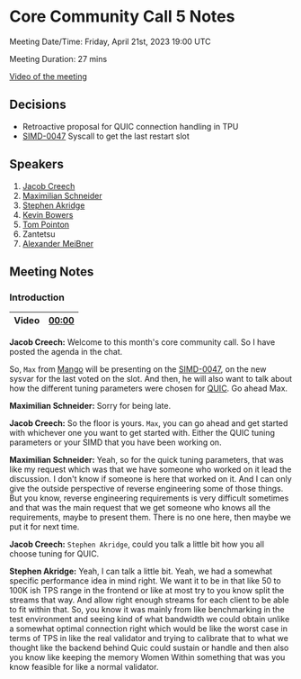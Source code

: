 # Core Community Call 5 Notes

Meeting Date/Time: Friday, April 21st, 2023 19:00 UTC

Meeting Duration: 27 mins

[Video of the meeting](https://www.youtube.com/watch?v=AEnkivbha0k)

## Decisions

- Retroactive proposal for QUIC connection handling in TPU
- [SIMD-0047](https://github.com/solana-foundation/solana-improvement-documents/pull/47) Syscall to get the last restart slot

## Speakers

1. [Jacob Creech](https://github.com/jacobcreech)
2. [Maximilian Schneider](https://github.com/mschneider)
3. [Stephen Akridge](https://twitter.com/stephenakridge)
4. [Kevin Bowers](https://www.linkedin.com/in/kevinjbowers)
5. [Tom Pointon](https://www.linkedin.com/in/thomaspointon/)
6. Zantetsu
7. [Alexander MeiBner](https://github.com/Lichtso)

## Meeting Notes

### Introduction

Video| [00:00](https://youtu.be/AEnkivbha0k?t=1)
-|-

**Jacob Creech:** Welcome to this month's core community call. So I have posted the agenda in the chat.

So, `Max` from [Mango](https://youtu.be/AEnkivbha0k?t=1) will be presenting on the [SIMD-0047](https://solana.com/ecosystem/mango), on the new sysvar for the last voted on the slot. And then, he will also want to talk about how the different tuning parameters were chosen for [QUIC](https://blog.changehero.io/what-is-quic-in-solana/). Go ahead Max.

**Maximilian Schneider:** Sorry for being late.

**Jacob Creech:** So the floor is yours. `Max`, you can go ahead and get started with whichever one you want to get started with. Either the QUIC tuning parameters or your SIMD that you have been working on.

**Maximilian Schneider:** Yeah, so for the quick tuning parameters, that was like my request which was that we have someone who worked on it lead the discussion. I don't know if someone is here that worked on it. And I can only give the outside perspective of reverse engineering some of those things. But you know, reverse engineering requirements is very difficult sometimes and that was the main request that we get someone who knows all the requirements, maybe to present them. There is no one here, then maybe we put it for next time.

**Jacob Creech:** `Stephen Akridge`, could you talk a little bit how you all choose tuning for QUIC.

**Stephen Akridge:** Yeah, I can talk a little bit. Yeah, we had a somewhat specific performance idea in mind right. We want it to be in that like 50 to 100K ish TPS range in the frontend or like at most try to you know split the streams that way. And allow right enough streams for each client to be able to fit within that. So, you know it was mainly from like benchmarking in the test environment and seeing kind of what bandwidth we could obtain unlike a somewhat optimal connection right which would be like the worst case in terms of TPS in like the real validator and trying to calibrate that to what we thought like the backend behind Quic could sustain or handle and then also you know like keeping the memory Women Within something that was you know feasible for like a normal validator.
